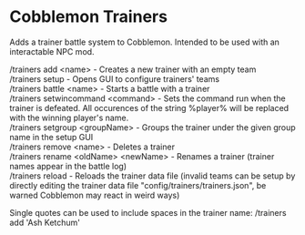 # Cobblemon Trainers
Adds a trainer battle system to Cobblemon. Intended to be used with an interactable NPC mod.

/trainers add \<name\> - Creates a new trainer with an empty team\
/trainers setup - Opens GUI to configure trainers' teams\
/trainers battle \<name\> - Starts a battle with a trainer\
/trainers setwincommand \<command\> - Sets the command run when the trainer is defeated. All occurences of the string %player% will be replaced with the winning player's name.\
/trainers setgroup \<groupName\> - Groups the trainer under the given group name in the setup GUI\
/trainers remove \<name\> - Deletes a trainer\
/trainers rename \<oldName\> \<newName\> - Renames a trainer (trainer names appear in the battle log)\
/trainers reload - Reloads the trainer data file (invalid teams can be setup by directly editing the trainer data file "config/trainers/trainers.json", be warned Cobblemon may react in weird ways)

Single quotes can be used to include spaces in the trainer name: /trainers add 'Ash Ketchum'
